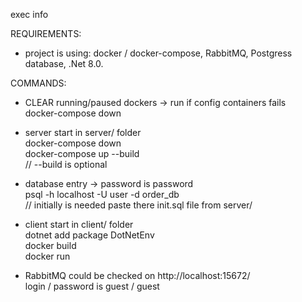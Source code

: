 exec info

REQUIREMENTS:
- project is using: docker / docker-compose, RabbitMQ, Postgress database, .Net 8.0.

COMMANDS:
- CLEAR running/paused dockers -> run if config containers fails<br/>
docker-compose down

- server start in server/ folder<br/>
docker-compose down<br/>
docker-compose up --build<br/>
// --build is optional

- database entry -> password is password<br/>
psql -h localhost -U user -d order_db<br/>
// initially is needed paste there init.sql file from server/

- client start in client/ folder<br/>
dotnet add package DotNetEnv<br/>
docker build<br/>
docker run

- RabbitMQ could be checked on http://localhost:15672/<br/>
login / password is guest / guest

